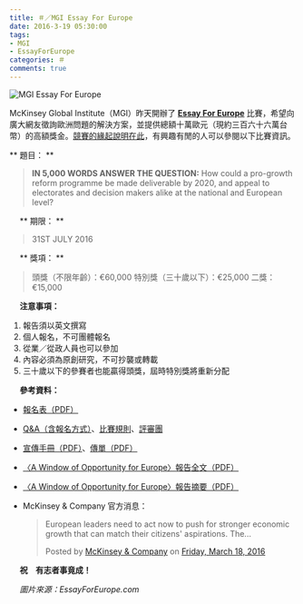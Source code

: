 ```yaml
---
title: ＃／MGI Essay For Europe
date: 2016-3-19 05:30:00
tags: 
- MGI
- EssayForEurope
categories: ＃
comments: true
---
```

![MGI Essay For Europe](https://i.imgur.com/jv1WYHs.jpg)

McKinsey Global Institute（MGI）昨天開辦了 [**Essay For Europe**](http://www.mckinsey.com/mgi/overview/mckinsey-global-institute-essay-prize) 比賽，希望向廣大網友徵詢歐洲問題的解決方案，並提供總額十萬歐元（現約三百六十六萬台幣）的高額獎金。[競賽的緣起說明在此](http://www.mckinsey.com/global-themes/europe/Solving-Europes-economic-conundrum)，有興趣有閒的人可以參閱以下比賽資訊。<!--more-->

** 題目： **
> **IN 5,000 WORDS ANSWER THE QUESTION:**
> How could a pro-growth reform programme be made deliverable by 2020, and appeal to electorates and decision makers alike at the national and European level?

　
** 期限： **
> 31ST JULY 2016

　
** 獎項： **
> 頭獎（不限年齡）：€60,000
> 特別獎（三十歲以下）：€25,000
> 二獎：€15,000

　
**注意事項：**
1. 報告須以英文撰寫
2. 個人報名，不可團體報名
3. 從業／從政人員也可以參加
4. 內容必須為原創研究，不可抄襲或轉載
5. 三十歲以下的參賽者也能贏得頭獎，屆時特別獎將重新分配

　
**參考資料：**
* [報名表（PDF）](http://www.mckinsey.com/~/media/mckinsey/mckinsey%20global%20institute/europe%20essay%20contest/mgi%20europe%20prize%20application%20form%200316.ashx)
* [Q&A（含報名方式）](http://www.mckinsey.com/mgi/overview/mckinsey-global-institute-essay-prize/q-and-a)、[比賽規則](http://www.mckinsey.com/mgi/overview/mckinsey-global-institute-essay-prize/terms-and-conditions)、[評審團](http://www.mckinsey.com/mgi/overview/mckinsey-global-institute-essay-prize/judges)
* [宣傳手冊（PDF）](http://www.mckinsey.com/~/media/McKinsey/McKinsey%20Global%20Institute/Europe%20Essay%20Contest/MGI_Europe%20Essay%20competition_Brochure_0316pm.ashx)、[傳單（PDF）](http://www.mckinsey.com/~/media/McKinsey/McKinsey%20Global%20Institute/Europe%20Essay%20Contest/MGI%20award%20for%20growth%20in%20Europe%20flyer%200316.ashx)
* [〈A Window of Opportunity for Europe〉報告全文（PDF）](http://www.mckinsey.com/~/media/McKinsey/Global%20Themes/Europe/A%20window%20of%20opportunity%20for%20Europe/A_window_of_opportunity_for_Europe%20Full_report.ashx)
* [〈A Window of Opportunity for Europe〉報告摘要（PDF）](http://www.mckinsey.com/~/media/McKinsey/Global%20Themes/Europe/A%20window%20of%20opportunity%20for%20Europe/A_window_of_opportunity_for_Europe_Brief.ashx)
* McKinsey & Company 官方消息：

  <div id="fb-root"></div><script>(function(d, s, id) {  var js, fjs = d.getElementsByTagName(s)[0];  if (d.getElementById(id)) return;  js = d.createElement(s); js.id = id;  js.src = "//connect.facebook.net/en_US/sdk.js#xfbml=1&version=v2.3";  fjs.parentNode.insertBefore(js, fjs);}(document, 'script', 'facebook-jssdk'));</script><div class="fb-post" data-href="https://www.facebook.com/mckinsey/posts/10154100524363953" data-width="500"><div class="fb-xfbml-parse-ignore"><blockquote cite="https://www.facebook.com/mckinsey/posts/10154100524363953"><p>European leaders need to act now to push for stronger economic growth that can match their citizens&#039; aspirations. The...</p>Posted by <a href="https://www.facebook.com/mckinsey/">McKinsey &amp; Company</a> on&nbsp;<a href="https://www.facebook.com/mckinsey/posts/10154100524363953">Friday, March 18, 2016</a></blockquote></div></div>

　
**祝　有志者事竟成！**

　
*圖片來源：EssayForEurope.com*